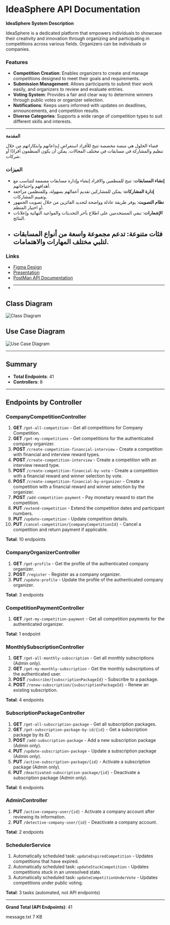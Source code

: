 # IdeaSphere API Documentation

**IdeaSphere System Description**

IdeaSphere is a dedicated platform that empowers individuals to showcase their creativity and innovation through organizing and participating in competitions across various fields. Organizers can be individuals or companies.

### Features

- **Competition Creation**: Enables organizers to create and manage competitions designed to meet their goals and requirements.
- **Submission Management**: Allows participants to submit their work easily, and organizers to review and evaluate entries.
- **Voting System**: Provides a fair and clear way to determine winners through public votes or organizer selection.
- **Notifications**: Keeps users informed with updates on deadlines, announcements, and competition results.
- **Diverse Categories**: Supports a wide range of competition types to suit different skills and interests.

---

**المقدمة**

فضاء الحلول هي منصة مخصصة تتيح للأفراد استعراض إبداعاتهم وابتكاراتهم من خلال تنظيم والمشاركة في مسابقات في مختلف المجالات. يمكن أن يكون المنظمون أفرادًا أو شركات.

### الميزات

- **إنشاء المسابقات**: تتيح للمنظمين والافراد إنشاء وإدارة مسابقات مصممة لتتناسب مع أهدافهم واحتياجاتهم.
- **إدارة المشاركات**: يمكن للمشاركين تقديم أعمالهم بسهولة، وللمنظمين مراجعة وتقييم المشاركات.
- **نظام التصويت**: يوفر طريقة عادلة وواضحة لتحديد الفائزين من خلال تصويت الجمهور أو اختيار المنظم.
- **الإشعارات**: تبقي المستخدمين على اطلاع بآخر التحديثات والمواعيد النهائية وإعلانات النتائج.
- **فئات متنوعة**: تدعم مجموعة واسعة من أنواع المسابقات لتلبي مختلف المهارات والاهتمامات.
  ---
### Links

- [Figma Design](https://www.figma.com/proto/oUBCUch383eDZlzbEHI1jv/IdeaSphere?node-id=61-497&p=f&t=1zzA4JYAwr813AdI-1&scaling=contain&content-scaling=fixed&page-id=0%3A1)
- [Presentation](https://www.canva.com/design/DAGbau1CiMA/fg470odHkUVnt0vgD1Unmg/edit)
- [PostMan API Documentation](https://documenter.getpostman.com/view/39709949/2sAYJAcwWX)
- 
  ---

## Class Diagram

![Class Diagram](https://cdn.discordapp.com/attachments/1321830373256335403/1325847348890566749/IdeaSphereClassDiagram.drawio.png?ex=677d4711&is=677bf591&hm=544b66b3840b4305752da97ce688d9c900d7666a08bf0c9d47adc8376e722fe1&)

## Use Case Diagram

![Use Case Diagram](https://cdn.discordapp.com/attachments/1321830373256335403/1325964561186164766/ideaSphereUseCase.drawio.png?ex=677db43a&is=677c62ba&hm=db0d9c750d1284664d39951e937a190b0a289b3b464040db2fb2f33d58abb08a&)

---

## Summary

- **Total Endpoints**: 41
- **Controllers**: 8

---

## Endpoints by Controller

### CompanyCompetitionController

1. **GET** `/get-all-competition` - Get all competitions for Company Competition.
2. **GET** `/get-my-competitions` - Get competitions for the authenticated company organizer.
3. **POST** `/create-competition-financial-interview` - Create a competition with financial and interview reward types.
4. **POST** `/create-competition-interview` - Create a competition with an interview reward type.
5. **POST** `/create-competition-financial-by-vote` - Create a competition with a financial reward and winner selection by vote.
6. **POST** `/create-competition-financial-by-organizer` - Create a competition with a financial reward and winner selection by the organizer.
7. **POST** `/add-competition-payment` - Pay monetary reward to start the competition.
8. **PUT** `/extend-competition` - Extend the competition dates and participant numbers.
9. **PUT** `/update-competition` - Update competition details.
10. **PUT** `/cancel-competition/{companyCompetitionId}` - Cancel a competition and return payment if applicable.

**Total**: 10 endpoints

### CompanyOrganizerController

1. **GET** `/get-profile` - Get the profile of the authenticated company organizer.
2. **POST** `/register` - Register as a company organizer.
3. **PUT** `/update-profile` - Update the profile of the authenticated company organizer.

**Total**: 3 endpoints

### CompetitionPaymentController

1. **GET** `/get-my-competition-payment` - Get all competition payments for the authenticated organizer.

**Total**: 1 endpoint

### MonthlySubscriptionController

1. **GET** `/get-all-monthly-subscription` - Get all monthly subscriptions (Admin only).
2. **GET** `/get-my-monthly-subscription` - Get the monthly subscriptions of the authenticated user.
3. **POST** `/subscribe/{subscriptionPackageId}` - Subscribe to a package.
4. **POST** `/renew-subscription/{subscriptionPackageId}` - Renew an existing subscription.

**Total**: 4 endpoints

### SubscriptionPackageController

1. **GET** `/get-all-subscription-package` - Get all subscription packages.
2. **GET** `/get-subscription-package-by-id/{id}` - Get a subscription package by its ID.
3. **POST** `/add-subscription-package` - Add a new subscription package (Admin only).
4. **PUT** `/update-subscription-package` - Update a subscription package (Admin only).
5. **PUT** `/active-subscription-package/{id}` - Activate a subscription package (Admin only).
6. **PUT** `/deactivated-subscription-package/{id}` - Deactivate a subscription package (Admin only).

**Total**: 6 endpoints

### AdminController

1. **PUT** `/active-company-user/{id}` - Activate a company account after reviewing its information.
2. **PUT** `/detective-company-user/{id}` - Deactivate a company account.

**Total**: 2 endpoints

### SchedulerService

1. Automatically scheduled task: `updateExpiredCompetition` - Updates competitions that have expired.
2. Automatically scheduled task: `updateStuckCompetition` - Updates competitions stuck in an unresolved state.
3. Automatically scheduled task: `updateCompetitionUnderVote` - Updates competitions under public voting.

**Total**: 3 tasks (automated, not API endpoints)

---

**Grand Total (API Endpoints)**: 41



message.txt
7 KB
